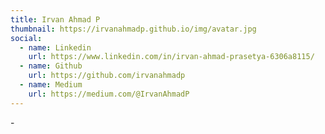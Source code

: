 ```yaml
---
title: Irvan Ahmad P
thumbnail: https://irvanahmadp.github.io/img/avatar.jpg
social:
  - name: Linkedin
    url: https://www.linkedin.com/in/irvan-ahmad-prasetya-6306a8115/
  - name: Github
    url: https://github.com/irvanahmadp
  - name: Medium
    url: https://medium.com/@IrvanAhmadP
---
```

\-